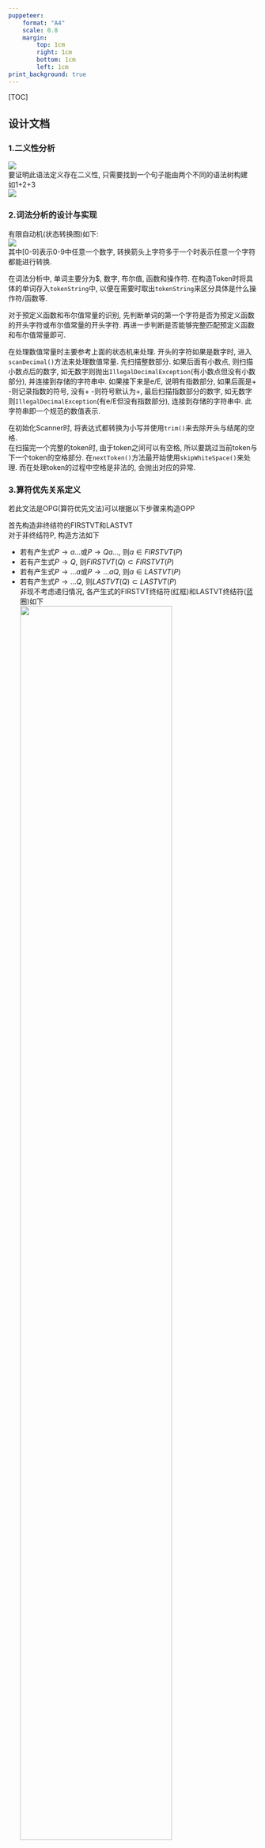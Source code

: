 ```yaml
---
puppeteer:
    format: "A4"
    scale: 0.8
    margin:
        top: 1cm
        right: 1cm
        bottom: 1cm
        left: 1cm
print_background: true
---
```


[TOC]

## 设计文档  

### 1.二义性分析
<img src="img/BNF.png"> </img>  
要证明此语法定义存在二义性, 只需要找到一个句子能由两个不同的语法树构建  
如1+2+3  
<img src="img/1.png"> </img>  

### 2.词法分析的设计与实现
有限自动机(状态转换图)如下:  
<img src="img/DFA.jpg"> </img>  
其中[0-9]表示0-9中任意一个数字, 转换箭头上字符多于一个时表示任意一个字符都能进行转换.  

在词法分析中, 单词主要分为$, 数字, 布尔值, 函数和操作符. 在构造Token时将具体的单词存入`tokenString`中, 以便在需要时取出`tokenString`来区分具体是什么操作符/函数等.  

对于预定义函数和布尔值常量的识别, 先判断单词的第一个字符是否为预定义函数的开头字符或布尔值常量的开头字符. 再进一步判断是否能够完整匹配预定义函数和布尔值常量即可.  

在处理数值常量时主要参考上面的状态机来处理. 开头的字符如果是数字时, 进入`scanDecimal()`方法来处理数值常量. 先扫描整数部分. 如果后面有小数点, 则扫描小数点后的数字, 如无数字则抛出`IllegalDecimalException`(有小数点但没有小数部分), 并连接到存储的字符串中. 如果接下来是e/E, 说明有指数部分, 如果后面是+ -则记录指数的符号, 没有+ -则符号默认为+, 最后扫描指数部分的数字, 如无数字则`IllegalDecimalException`(有e/E但没有指数部分), 连接到存储的字符串中. 此字符串即一个规范的数值表示.  

在初始化Scanner时, 将表达式都转换为小写并使用`trim()`来去除开头与结尾的空格.  
在扫描完一个完整的token时, 由于token之间可以有空格, 所以要跳过当前token与下一个token的空格部分. 在`nextToken()`方法最开始使用`skipWhiteSpace()`来处理. 而在处理token的过程中空格是非法的, 会抛出对应的异常.  


### 3.算符优先关系定义
若此文法是OPG(算符优先文法)可以根据以下步骤来构造OPP  

首先构造非终结符的FIRSTVT和LASTVT  
对于非终结符P, 构造方法如下
* 若有产生式$P \rightarrow a...$或$P \rightarrow Qa...$, 则$a \in FIRSTVT(P)$  
* 若有产生式$P \rightarrow Q$, 则$FIRSTVT(Q) \subset FIRSTVT(P)$  
* 若有产生式$P \rightarrow ...a$或$P \rightarrow ...aQ$, 则$a \in LASTVT(P)$  
* 若有产生式$P \rightarrow ...Q$, 则$LASTVT(Q) \subset LASTVT(P)$  
非现不考虑递归情况, 各产生式的FIRSTVT终结符(红框)和LASTVT终结符(蓝圈)如下  
<img src="img/VT.jpg" width=80%></img>  
据此构造FIRSTVT和LASTVT  
其中
* relation表示< >= < <= <>  
* bool表示 true false
* func表示 sin cos max min

| 非终结符 | FIRSTVT | LASTVT |
|:-:|:-:|:-:|
| Expr | $ | $ |
| ArithExpr | decimal ( + - * / ^ unary- ? bool relation & \| ! func | decimal ) + - * / ^ unary- : |
| UnaryFunc | sin cos | ) |
| VariablFunc | max min | ) |
| ArithExprList | decimal ( + - * / ^ unary- ? bool relation & \| ! func , | decimal ) + - * / ^ unary- : , |
| BoolExpr | decimal ( + - * / ^ unary- ? bool relation & \| ! func | bool ) relation & \| ! decimal ) + - * / ^ unary- : |

然后根据以下规则确定算符优先级
* 对于形如$R \rightarrow ...ab...$或$R \rightarrow ...aQb...$的产生式, 有a=b(shift)  
* 对于形如$R \rightarrow ...aP...$的产生式, 有$b \in FIRSTVT(P)$, 则a<b(shift)  
* 对于形如$R \rightarrow ...Pb...$的产生式, 有$a \in LASTVT(P)$, 则a>b(reduce)  
此外, 由于文法开始符为Expr, 所以有\$Expr\$存在, 得到\$ = \$, \$ < FIRSTVT(Expr), LASTVT(Expr) > \$  

例: 对于 `+ ArithExpr`, 可以得到 + < FIRSTVT(ArithExpr)  
而对于`ArithExpr *`, 可得到 LASTVT(ArithExpr) > *  
此时存在 + < *, + > *. 不满足两个运算符间无关系或只有一种关系. **所以此文法不是OPG文法**, 不能使用上述方法来构造OPP.  


在具体构造OPP表时, 有如下约定  
<font color=00aa00>0: shift</font>  
<font color=0055ff>1: reduce</font>  
2: acc  
<font color=ff0000>3: MissingOperator Exception</font>  
<font color=ff8800>4: Missing Operand Exception</font>  
<font color=ff0088>5: Missing Left Parenthesis Exception</font>  
<font color=ff8088>6: Missing Right Parenthesis Exception</font>  
<font color=ff88ff>7: Function Call Exception</font>  
<font color=ff55ff>8: Trinary Operation Exception</font>  
<font color=ffbb88>9: Type Mismatched Exception</font>  
OPP表如下:  

| | decimal | bool | ( | ) | func | unary - | ^ | * / | + - | relation | ! | & | \| | ? | : | , | \$ |
|:-:|:-:|:-:|:-:|:-:|:-:|:-:|:-:|:-:|:-:|:-:|:-:|:-:|:-:|:-:|:-:|:-:|:-:|
| <b>decimal |<font color=ff0000>3</font>  |<font color=ff0000>3</font>  |<font color=ff0000>3</font>  |<font color=0055ff>1</font>  |<font color=ff0000>3</font>  |<font color=ff0000>3</font>  |<font color=0055ff>1</font>  |<font color=0055ff>1</font>  |<font color=0055ff>1</font>  |<font color=0055ff>1</font>  |<font color=ffbb88>9</font>  |<font color=0055ff>1</font>  |<font color=0055ff>1</font>  |<font color=0055ff>1</font>  |<font color=0055ff>1</font>  |<font color=0055ff>1</font>  |<font color=0055ff>1</font>  |
| <b>bool|<font color=ff0000>3</font>  |<font color=ff0000>3</font>  |<font color=ff0000>3</font>  |<font color=0055ff>1</font>  |<font color=ff0000>3</font>  |<font color=ff0000>3</font>  |<font color=0055ff>1</font>  |<font color=0055ff>1</font>  |<font color=0055ff>1</font>  |<font color=0055ff>1</font>  |<font color=ff0000>3</font>  |<font color=0055ff>1</font>  |<font color=0055ff>1</font>  |<font color=0055ff>1</font>  |<font color=0055ff>1</font>  |<font color=0055ff>1</font>  |<font color=0055ff>1</font>  |
| <b>( | <font color=00aa00>0</font>   | <font color=00aa00>0</font>   | <font color=00aa00>0</font>   | <font color=00aa00>0</font>   | <font color=00aa00>0</font>   | <font color=00aa00>0</font>   | <font color=00aa00>0</font>   | <font color=00aa00>0</font>   | <font color=00aa00>0</font>   | <font color=00aa00>0</font>   | <font color=00aa00>0</font>   | <font color=00aa00>0</font>   | <font color=00aa00>0</font>   | <font color=00aa00>0</font>   |<font color=ff55ff>8</font>  | <font color=00aa00>0</font>   |<font color=ff8088>6</font>  |
| <b>) |<font color=ff0000>3</font>  |<font color=ff0000>3</font>  |<font color=ff0000>3</font>  |<font color=0055ff>1</font>  |<font color=ff0000>3</font>  |<font color=ff0000>3</font>  |<font color=0055ff>1</font>  |<font color=0055ff>1</font>  |<font color=0055ff>1</font>  |<font color=0055ff>1</font>  |<font color=ff0000>3</font>  |<font color=0055ff>1</font>  |<font color=0055ff>1</font>  |<font color=0055ff>1</font>  |<font color=0055ff>1</font>  |<font color=0055ff>1</font>  |<font color=0055ff>1</font>  |
| <b>func|<font color=ff88ff>7</font>  |<font color=ff88ff>7</font>  | <font color=00aa00>0</font>   |<font color=ff0088>5</font>  |<font color=ff0088>5</font>  |<font color=ff0088>5</font>  |<font color=ff0088>5</font>  |<font color=ff0088>5</font>  |<font color=ff0088>5</font>  |<font color=ff0088>5</font>  |<font color=ff0088>5</font>  |<font color=ff0088>5</font>  |<font color=ff0088>5</font>  |<font color=ff0088>5</font>  |<font color=ff0088>5</font>  |<font color=ff0088>5</font>  |<font color=ff0088>5</font>  |
| <b>unary - | <font color=00aa00>0</font>   | <font color=00aa00>0</font>   | <font color=00aa00>0</font>   |<font color=0055ff>1</font>  | <font color=00aa00>0</font>   | <font color=00aa00>0</font>   |<font color=0055ff>1</font>  |<font color=0055ff>1</font>  |<font color=0055ff>1</font>  |<font color=0055ff>1</font>  |<font color=0055ff>1</font>  |<font color=0055ff>1</font>  |<font color=0055ff>1</font>  |<font color=0055ff>1</font>  |<font color=0055ff>1</font>  |<font color=0055ff>1</font>  |<font color=0055ff>1</font>  |
| <b>^ | <font color=00aa00>0</font>   | <font color=00aa00>0</font>   | <font color=00aa00>0</font>   |<font color=0055ff>1</font>  | <font color=00aa00>0</font>   | <font color=00aa00>0</font>   | <font color=00aa00>0</font>   |<font color=0055ff>1</font>  |<font color=0055ff>1</font>  |<font color=0055ff>1</font>  |<font color=ffbb88>9</font>  |<font color=0055ff>1</font>  |<font color=0055ff>1</font>  |<font color=0055ff>1</font>  |<font color=0055ff>1</font>  |<font color=0055ff>1</font>  |<font color=0055ff>1</font>  |
| <b>* / | <font color=00aa00>0</font>   | <font color=00aa00>0</font>   | <font color=00aa00>0</font>   |<font color=0055ff>1</font>  | <font color=00aa00>0</font>   | <font color=00aa00>0</font>   | <font color=00aa00>0</font>   |<font color=0055ff>1</font>  |<font color=0055ff>1</font>  |<font color=0055ff>1</font>  |<font color=ffbb88>9</font>  |<font color=0055ff>1</font>  |<font color=0055ff>1</font>  |<font color=0055ff>1</font>  |<font color=0055ff>1</font>  |<font color=0055ff>1</font>  |<font color=0055ff>1</font>  |
| <b>+ - | <font color=00aa00>0</font>   | <font color=00aa00>0</font>   | <font color=00aa00>0</font>   |<font color=0055ff>1</font>  | <font color=00aa00>0</font>   | <font color=00aa00>0</font>   | <font color=00aa00>0</font>   | <font color=00aa00>0</font>   |<font color=0055ff>1</font>  |<font color=0055ff>1</font>  |<font color=ffbb88>9</font>  |<font color=0055ff>1</font>  |<font color=0055ff>1</font>  |<font color=0055ff>1</font>  |<font color=0055ff>1</font>  |<font color=0055ff>1</font>  |<font color=0055ff>1</font>  |
| <b>relation | <font color=00aa00>0</font>   | <font color=00aa00>0</font>   | <font color=00aa00>0</font>   |<font color=0055ff>1</font>  | <font color=00aa00>0</font>   | <font color=00aa00>0</font>   | <font color=00aa00>0</font>   | <font color=00aa00>0</font>   | <font color=00aa00>0</font>   |<font color=0055ff>1</font>  |<font color=ff0000>3</font>  |<font color=0055ff>1</font>  |<font color=0055ff>1</font>  |<font color=0055ff>1</font>  |<font color=ffbb88>9</font>  |<font color=ffbb88>9</font>  |<font color=0055ff>1</font>  |
| <b>! | <font color=00aa00>0</font>   | <font color=00aa00>0</font>   | <font color=00aa00>0</font>   |<font color=0055ff>1</font>  | <font color=00aa00>0</font>   | <font color=00aa00>0</font>   | <font color=00aa00>0</font>   | <font color=00aa00>0</font>   | <font color=00aa00>0</font>   | <font color=00aa00>0</font>   | <font color=00aa00>0</font>   |<font color=0055ff>1</font>  |<font color=0055ff>1</font>  |<font color=0055ff>1</font>  |<font color=0055ff>1</font>  |<font color=ffbb88>9</font>  |<font color=0055ff>1</font>  |
| <b>& | <font color=00aa00>0</font>   | <font color=00aa00>0</font>   | <font color=00aa00>0</font>   |<font color=0055ff>1</font>  | <font color=00aa00>0</font>   | <font color=00aa00>0</font>   | <font color=00aa00>0</font>   | <font color=00aa00>0</font>   | <font color=00aa00>0</font>   | <font color=00aa00>0</font>   | <font color=00aa00>0</font>   |<font color=0055ff>1</font>  |<font color=0055ff>1</font>  |<font color=0055ff>1</font>  |<font color=0055ff>1</font>  |<font color=ffbb88>9</font>  |<font color=0055ff>1</font>  |
| <b>\| | <font color=00aa00>0</font>   | <font color=00aa00>0</font>   | <font color=00aa00>0</font>   |<font color=0055ff>1</font>  | <font color=00aa00>0</font>   | <font color=00aa00>0</font>   | <font color=00aa00>0</font>   | <font color=00aa00>0</font>   | <font color=00aa00>0</font>   | <font color=00aa00>0</font>   | <font color=00aa00>0</font>   | <font color=00aa00>0</font>   |<font color=0055ff>1</font>  |<font color=0055ff>1</font>  |<font color=0055ff>1</font>  |<font color=ffbb88>9</font>  |<font color=0055ff>1</font>  |
| <b>? | <font color=00aa00>0</font>   | <font color=00aa00>0</font>   | <font color=00aa00>0</font>   |<font color=ff55ff>8</font>  | <font color=00aa00>0</font>   | <font color=00aa00>0</font>   | <font color=00aa00>0</font>   | <font color=00aa00>0</font>   | <font color=00aa00>0</font>   | <font color=00aa00>0</font>   | <font color=00aa00>0</font>   | <font color=00aa00>0</font>   | <font color=00aa00>0</font>   | <font color=00aa00>0</font>   | <font color=00aa00>0</font>   | <font color=00aa00>0</font>   |<font color=ff55ff>8</font>  |
| <b>: | <font color=00aa00>0</font>   | <font color=00aa00>0</font>   | <font color=00aa00>0</font>   |<font color=0055ff>1</font>  | <font color=00aa00>0</font>   | <font color=00aa00>0</font>   | <font color=00aa00>0</font>   | <font color=00aa00>0</font>   | <font color=00aa00>0</font>   | <font color=00aa00>0</font>   | <font color=00aa00>0</font>   | <font color=00aa00>0</font>   | <font color=00aa00>0</font>   | <font color=00aa00>0</font>   |<font color=0055ff>1</font>  |<font color=0055ff>1</font>  |<font color=0055ff>1</font>  |
| <b>, | <font color=00aa00>0</font>   | <font color=00aa00>0</font>   | <font color=00aa00>0</font>   | <font color=00aa00>0</font>   | <font color=00aa00>0</font>   | <font color=00aa00>0</font>   | <font color=00aa00>0</font>   | <font color=00aa00>0</font>   | <font color=00aa00>0</font>   | <font color=00aa00>0</font>   | <font color=00aa00>0</font>   | <font color=00aa00>0</font>   | <font color=00aa00>0</font>   | <font color=00aa00>0</font>   | <font color=00aa00>0</font>   | <font color=00aa00>0</font>   |<font color=ff8088>6</font>  |
| <b>\$ | <font color=00aa00>0</font>   | <font color=00aa00>0</font>   | <font color=00aa00>0</font>   |<font color=ff0088>5</font>  | <font color=00aa00>0</font>   | <font color=00aa00>0</font>   | <font color=00aa00>0</font>   | <font color=00aa00>0</font>   | <font color=00aa00>0</font>   | <font color=00aa00>0</font>   | <font color=00aa00>0</font>   | <font color=00aa00>0</font>   | <font color=00aa00>0</font>   | <font color=00aa00>0</font>   |<font color=ff55ff>8</font>  | <font color=00aa00>0</font>   | 2 |

一般来说, 高优先级运算符遇到低优先级运算符采用reduce操作, 低优先级操作符遇到高优先级操作符则采用shift操作.  
当运算符优先级相等时, 左结合的运算符采用reduce操作, 右结合的运算符采用shift操作.  

具体来说  
* 一元取负运算符的优先级高于二元减法运算符的优先级  
* 三元运算符的优先级小于绝大部分运算符, 仅大于),$  
* 预定义函数后面必须是左括号, 遇到其他运算符都会抛出异常  

在Scanner读取到-时, 要区分是一元取负运算符还是二元减法运算符. 如果-前面有操作数的话, 就可以认为是二元减法运算符, 否则为一元取负运算符. 在实现时, Scanner使用一个`prevTokenType`来记录上一个token的类型. 如果`prevTokenType`满足`ETokenType.DECIMAL || ETokenType.RPAREN || ETokenType.BOOL`, 则认为上一个token为操作数, 当前-表示二元取反运算符.  


### 4.语法分析与语义处理的设计与实现

OPP核心控制由`stack`的栈顶token类型和`lookahead`的token类型来决定. 先根据上面两个token的类型在OPP表中查询到值. 再根据定义的`值 -> 动作`来执行相应的动作(移进, 归约等). 核心算法如下:  
```java
public double parse() throws ExpressionException {
    lookahead = scanner.nextToken();
    while(true){
        switch (getOPP()) {
            case 0 -> shift();
            case 1 -> reduce();
            case 2 -> {
                return accept();
            }
            case 3 -> throw new MissingOperatorException();
            case 4 -> throw new MissingOperandException();
            case 5 -> throw new MissingLeftParenthesisException();
            case 6 -> throw new MissingRightParenthesisException();
            case 7 -> throw new FunctionCallException();
            case 8 -> throw new TrinaryOperationException();
            case 9 -> throw new TypeMismatchedException();
        }
    }
}

private int getOPP() {
    return oppTable[getTopToken().getTokenType().ordinal()][lookahead.getTokenType().ordinal()];
}
```
在Reduce过程中, 根据栈顶的Token即终结符来进行不同的规约过程. 各类归约使用的产生式如下注释:  
```java
public void reduce() throws ExpressionException {
    Token top = getTopTerminal();
    switch (top.getTokenType()) {
        // ArithExpr -> decimal
        case ETokenType.DECIMAL -> reduceDecimal();
        // BoolExpr -> true | false
        case ETokenType.BOOL -> reduceBool();
        // ArithExpr -> (ArithExpr) | sin(ArithExpr) | cos(ArithExpr)
        // ArithExpr -> max(ArithExpr, ArithExprList) | min(ArithExpr, ArithExprList)
        // BoolExpr -> (BoolExpr)
        case ETokenType.RPAREN -> reduceRightParen();
        // ArithExpr -> -ArithExpr
        case ETokenType.NEG -> reduceNeg();
        // ArithExpr -> ArithExpr +-/*^ ArithExpr
        // BoolExpr -> ArithExpr > >= < <= = <> ArithExpr
        case ETokenType.POWER, ETokenType.MUL_DIV, ETokenType.ADD_SUB, ETokenType.RELATION -> reduceBinaryDecimalOperator();
        // BoolExpr -> !BoolExpr
        case ETokenType.NOT -> reduceNot();
        // BoolExpr -> BoolExpr & | BoolExpr
        case ETokenType.AND, ETokenType.OR -> reduceAndOr();
        // ArithExpr -> BoolExpr ? ArithExpr : ArithExpr
        case ETokenType.COLON -> reduceTrinaryOperator();
    }
}
```
类型的兼容性检查和类型的推导是使用Expr来进行, 非终结符分为`ArithExpr`, `ArithExprList`和`BoolExpr`. 由于将非终结符和终结符都存储在一个栈中. 所以需要Expr与Token都实现`Symbol`接口, 然后使用`ArrayList<Symbol> stack`作为栈. 这里不使用`Stack`而是选择了`ArrayList`, 自己实现`getTopToken`和`getTopExpr`以便获取栈顶的终结符和非终结符.  


### 5.程序运行的屏幕截图
<img src="img/run.png"> </img>  
测试  
simple:  
<img src="img/test_simple.png"> </img>  
standard:  
<img src="img/test_standard.png"> </img>  
mytest 100个测试用例:  
<img src="img/mytest.png"> </img>  


### 6.实验的心得体会
在本实验中, 我对OPP表有更深刻的理解, OPP表的构造直接影响了Parser的操作, 从而直接影响到整个程序的运行结果. 此外, 我也实现了各种归约的具体实现, 归约的过程要根据栈中的内容进行判断, 是使用哪个产生式进行归约, 或是要抛出什么样的异常等等. 在本实验中我认识到异常对程序的重要性, 精确的异常类型能更容易判断是哪里出现了问题.  


